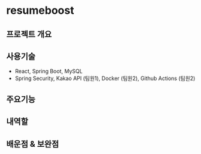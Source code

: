 # resumeboost

## 프로젝트 개요

## 사용기술
- React, Spring Boot, MySQL
- Spring Security, Kakao API (팀원1), Docker (팀원2), Github Actions (팀원2)
## 주요기능

## 내역할

## 배운점 & 보완점
